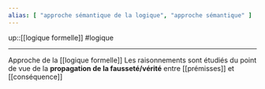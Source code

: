 ```yaml
---
alias: [ "approche sémantique de la logique", "approche sémantique" ]
---
```

up::[[logique formelle]]
#logique

---

Approche de la [[logique formelle]]
Les raisonnements sont étudiés du point de vue de la **propagation de la fausseté/vérité** entre [[prémisses]] et [[conséquence]]

